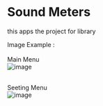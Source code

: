# Sound Meters 
this apps the project for library

Image Example :  <br/>
<br/>Main Menu<br/>
![image](https://user-images.githubusercontent.com/30398479/112935605-49689780-914e-11eb-8c86-c4df72088d78.png)

<br/>Seeting Menu<br/>
![image](https://user-images.githubusercontent.com/30398479/112935601-44a3e380-914e-11eb-8e42-ad2aa38b069e.png)
